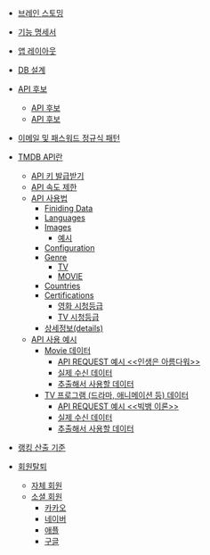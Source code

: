 - [브레인 스토밍](./브레인-스토밍)

- [기능 명세서](./기능-명세서)

- [앱 레이아웃](./앱-레이아웃)

- [DB 설계](./DB-설계)

- [API 후보](./API-후보)
  - [API 후보](./API-후보#api-후보)
  - [API 후보](./API-후보#api-선정)

- [이메일 및 패스워드 정규식 패턴](./이메일-및-패스워드-정규식-패턴)

- [TMDB API란](./TMDB-API-정리#TMDB-API란)
  - [API 키 발급받기](./TMDB-API-정리#API-키-발급받기)
  - [API 속도 제한](./TMDB-API-정리#API-속도-제한)
  - [API 사용법](./TMDB-API-정리#API-사용법)
    - [Finiding Data](./TMDB-API-정리#Finding-data)
    - [Languages](./TMDB-API-정리#Languages)
    - [Images](./TMDB-API-정리#Images)
      - [예시](./TMDB-API-정리#예시)
    - [Configuration](./TMDB-API-정리#configuration)
    - [Genre](./TMDB-API-정리#genre)
      - [TV](./TMDB-API-정리#tv)
      - [MOVIE](./TMDB-API-정리#movie)
    - [Countries](./TMDB-API-정리#countries)
    - [Certifications](./TMDB-API-정리#certifications)
      - [영화 시청등급](./TMDB-API-정리#영화-시청등급)
      - [TV 시청등급](./TMDB-API-정리#tv-시청등급)
    - [상세정보(details)](./TMDB-API-정리#상세정보details)
  - [API 사용 예시](./TMDB-API-정리#api-사용-예시)
    - [Movie 데이터](./TMDB-API-정리#movie-데이터)
      - [API REQUEST 예시 <<인생은 아름다워>>](./TMDB-API-정리#api-request-예시-인생은-아름다워)
      - [실제 수신 데이터](./TMDB-API-정리#실제-수신-데이터(MOVIE))
      - [추출해서 사용할 데이터](./TMDB-API-정리#추출해서-사용할-데이터(MOVIE))
    - [TV 프로그램 (드라마, 애니메이션 등) 데이터](./TMDB-API-정리#tv-프로그램-드라마-애니메이션-등-데이터)
      - [API REQUEST 예시 <<빅뱅 이론>>](./TMDB-API-정리#api-request-예시-빅뱅-이론)
      - [실제 수신 데이터](./TMDB-API-정리#실제-수신-데이터(TV))
      - [추출해서 사용할 데이터](./TMDB-API-정리#추출해서-사용할-데이터(TV))

- [랭킹 산출 기준](./랭킹-산출-기준)
 
- [회원탈퇴](./회원탈퇴)
  - [자체 회원](./회원탈퇴#자체-회원)
  - [소셜 회원](./회원탈퇴#소셜-회원)
    - [카카오](./회원탈퇴#카카오)
    - [네이버](./회원탈퇴#네이버)
    - [애플](./회원탈퇴#애플)
    - [구글](./회원탈퇴#구글)
